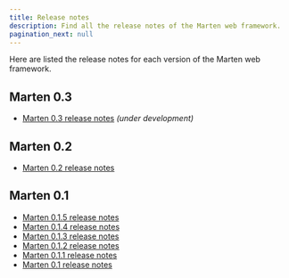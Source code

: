 ```yaml
---
title: Release notes
description: Find all the release notes of the Marten web framework.
pagination_next: null
---
```


Here are listed the release notes for each version of the Marten web framework.

## Marten 0.3

* [Marten 0.3 release notes](./release-notes/0.3) _(under development)_

## Marten 0.2

* [Marten 0.2 release notes](./release-notes/0.2)

## Marten 0.1

* [Marten 0.1.5 release notes](./release-notes/0.1.5)
* [Marten 0.1.4 release notes](./release-notes/0.1.4)
* [Marten 0.1.3 release notes](./release-notes/0.1.3)
* [Marten 0.1.2 release notes](./release-notes/0.1.2)
* [Marten 0.1.1 release notes](./release-notes/0.1.1)
* [Marten 0.1 release notes](./release-notes/0.1)
